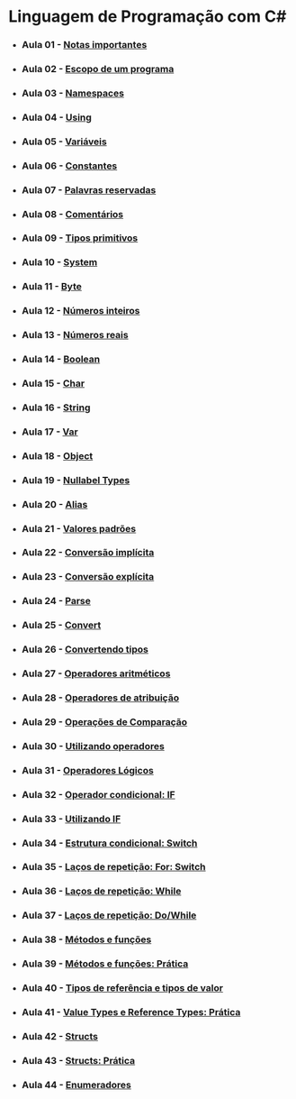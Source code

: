 # Linguagem de Programação com C#

- ### Aula 01 - [Notas importantes](./classroom-01)
- ### Aula 02 - [Escopo de um programa](./classroom-02)
- ### Aula 03 - [Namespaces](./classroom-03)
- ### Aula 04 - [Using](./classroom-04)
- ### Aula 05 - [Variáveis](./classroom-05)
- ### Aula 06 - [Constantes](./classroom-06)
- ### Aula 07 - [Palavras reservadas](./classroom-07)
- ### Aula 08 - [Comentários](./classroom-08)
- ### Aula 09 - [Tipos primitivos](./classroom-09)
- ### Aula 10 - [System](./classroom-10)
- ### Aula 11 - [Byte](./classroom-11)
- ### Aula 12 - [Números inteiros](./classroom-12)
- ### Aula 13 - [Números reais](./classroom-13)
- ### Aula 14 - [Boolean](./classroom-14)
- ### Aula 15 - [Char](./classroom-15)
- ### Aula 16 - [String](./classroom-16)
- ### Aula 17 - [Var](./classroom-17)
- ### Aula 18 - [Object](./classroom-18)
- ### Aula 19 - [Nullabel Types](./classroom-19)
- ### Aula 20 - [Alias](./classroom-20)
- ### Aula 21 - [Valores padrões](./classroom-21)
- ### Aula 22 - [Conversão implícita](./classroom-22)
- ### Aula 23 - [Conversão explícita](./classroom-23)
- ### Aula 24 - [Parse](./classroom-24)
- ### Aula 25 - [Convert](./classroom-25)
- ### Aula 26 - [Convertendo tipos](./classroom-26)
- ### Aula 27 - [Operadores aritméticos](./classroom-27)
- ### Aula 28 - [Operadores de atribuição](./classroom-28)
- ### Aula 29 - [Operações de Comparação](./classroom-29)
- ### Aula 30 - [Utilizando operadores](./classroom-30)
- ### Aula 31 - [Operadores Lógicos](./classroom-31)
- ### Aula 32 - [Operador condicional: IF](./classroom-32)
- ### Aula 33 - [Utilizando IF](./classroom-33)
- ### Aula 34 - [Estrutura condicional: Switch](./classroom-34) 
- ### Aula 35 - [Laços de repetição: For: Switch](./classroom-35)
- ### Aula 36 - [Laços de repetição: While](./classroom-36) 
- ### Aula 37 - [Laços de repetição: Do/While](./classroom-37) 
- ### Aula 38 - [Métodos e funções](./classroom-38)
- ### Aula 39 - [Métodos e funções: Prática](./classroom-39)
- ### Aula 40 - [Tipos de referência e tipos de valor](./classroom-40)
- ### Aula 41 - [Value Types e Reference Types: Prática](./classroom-41)
- ### Aula 42 - [Structs](./classroom-42)
- ### Aula 43 - [Structs: Prática](./classroom-43)
- ### Aula 44 - [Enumeradores](./classroom-44)